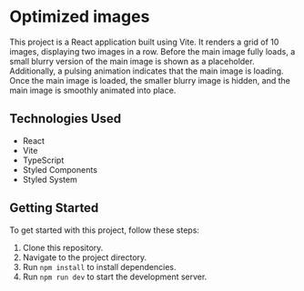# Optimized images

This project is a React application built using Vite. It renders a grid of 10 images, displaying two images in a row. Before the main image fully loads, a small blurry version of the main image is shown as a placeholder. Additionally, a pulsing animation indicates that the main image is loading. Once the main image is loaded, the smaller blurry image is hidden, and the main image is smoothly animated into place.

## Technologies Used

- React
- Vite
- TypeScript
- Styled Components
- Styled System

## Getting Started

To get started with this project, follow these steps:

1. Clone this repository.
2. Navigate to the project directory.
3. Run `npm install` to install dependencies.
4. Run `npm run dev` to start the development server.
